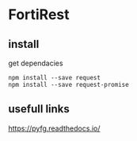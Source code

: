 # FortiRest
## install 
get dependacies  
 
    npm install --save request
    npm install --save request-promise


## usefull links  
https://pyfg.readthedocs.io/  
